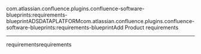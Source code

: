 com.atlassian.confluence.plugins.confluence-software-blueprints:requirements-blueprintADSDATAPLATFORMcom.atlassian.confluence.plugins.confluence-software-blueprints:requirements-blueprintAdd
Product requirements

------------------------------------------------------------------------

requirementsrequirements
